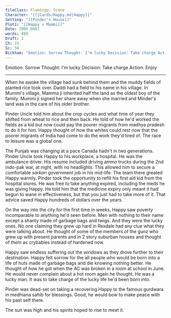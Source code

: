 ```yaml
---
fileClass: Flamingo, Scene
Character: "[[[Cards/Happy.md|Happy]]"
Setting: "[[Pinder's House]]"
Plot1: "[[Happy v Mummi]]"
Date: 2006.0801
words: 488
Draft: 2
Ch: 19
Sc: 58
Bickham: "Emotion: Sorrow Thought: I'm lucky Decision: Take charge Action: Enjoy"
---
```

Emotion: Sorrow Thought: I'm lucky Decision: Take charge Action: Enjoy 

---

When he awoke the village had sunk behind them and the muddy fields of planted rice took over. Daddi had a field to his name in his village. In Mummi's village, Mamma ji inherited half the land as the oldest boy of the family. Mummi ji signed her share away when she married and Minder's land was in the care of his older brother.

Pinder Uncle told him about the crop cycles and what time of year they shifted from wheat to rice and then back. He told of how he'd worked the fields as a kid but now could pay the poorer migrants from madhya pradesh to do it for him. Happy thought of how the whites could rest now that the poorer migrants of India had come to do the work they'd tired of. The race to leisure was a global one.

The Punjab was changing at a pace Canada hadn't in two generations. Pinder Uncle took Happy to his workplace, a hospital. He was the ambulance driver. His resume included driving ammo trucks during the 2nd indo-pak war, at night, with no headlights. This allowed him to secure a comfortable *sarkari* government job in his mid-life. The team there greated Happy warmly. Pinder took the opportunity to refill his first aid kid from the hospital stores. He was free to take anything expired, including the meds he was giving Happy. He told him that the medicine expiry only meant it had begun to wane in effectiveness, but that you just had to take more of it. That advice saved Happy hundreds of dollars over the years.

On the way into the city for the first time in weeks, Happy saw poverty incomparable to anything he'd seen before. Men with nothing to their name except a shanty made of garbage bags and twigs. And they were the lucky ones. No one claiming they grew up hard in Rexdale had any clue what they were talking about. He thought of some of the members of the gunz who grew up with present parents and in 2 story suburban houses and thought of them as crybabies instead of hardened now.

Happy saw endless suffering out the windows as they drove further to their destination. Happy felt sorrow for the all people who would be born into a life of huts made of garbage bags and die knowing nothing better. He thought of how he got when the AC was broken in a room at school in June. He would never complain about a hot room again he thought. He was a lucky man. It was to take charge of the lucky life he'd been born into.

Pinder was dead-set on taking a recovering Happy to the famous gurdwara in medhiana sahib for blessings. Good, he would bow to make peace with his past self there.

The sun was high and his spirits hoped to rise to meet it.
